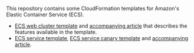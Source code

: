 This repository contains some CloudFormation templates for Amazon's Elastic Container Service (ECS).

- [ECS web cluster template](ECS-Web-Cluster.template) and
  [accompanying article](ECS-Web-Cluster.md) that describes the features available in the template.
- [ECS service template](ECS-Service.template),
  [ECS service canary template](ECS-Service-Canary.template) and
  [accompanying article](ECS-Blue-Green.md).
